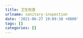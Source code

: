 ```yaml
---
title: 卫生检查
urlname: sanitary-inspection
date: '2021-06-27 19:09:38 +0800'
tags: []
categories: []
---
```


